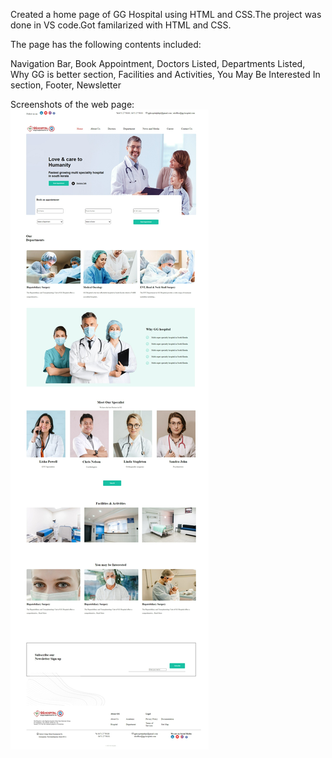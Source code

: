 Created a home page of GG Hospital using HTML and CSS.The project was done in VS code.Got familarized with HTML and CSS.


The page has the following contents included:

Navigation Bar,
Book Appointment,
Doctors Listed,
Departments Listed,
Why GG is better section,
Facilities and Activities,
You May Be Interested In section,
Footer,
Newsletter

Screenshots of the web page:
![ScreenShot](/images/ScreenshotWebPage.jpeg)

